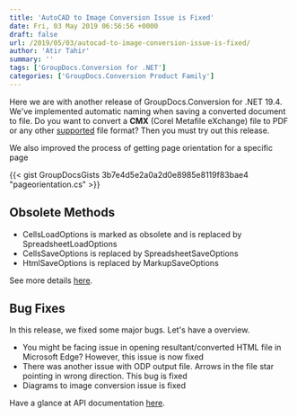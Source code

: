 ```yaml
---
title: 'AutoCAD to Image Conversion Issue is Fixed'
date: Fri, 03 May 2019 06:56:56 +0000
draft: false
url: /2019/05/03/autocad-to-image-conversion-issue-is-fixed/
author: 'Atir Tahir'
summary: ''
tags: ['GroupDocs.Conversion for .NET']
categories: ['GroupDocs.Conversion Product Family']
---
```


Here we are with another release of GroupDocs.Conversion for .NET 19.4. We've implemented automatic naming when saving a converted document to file. Do you want to convert a **CMX** (Corel Metafile eXchange) file to PDF or any other [supported](https://docs.groupdocs.com/display/conversionnet/Supported+Document+Formats) file format? Then you must try out this release.

We also improved the process of getting page orientation for a specific page

{{< gist GroupDocsGists 3b7e4d5e2a0a2d0e8985e8119f83bae4 "pageorientation.cs" >}}

## Obsolete Methods

*   CellsLoadOptions is marked as obsolete and is replaced by SpreadsheetLoadOptions
*   CellsSaveOptions is replaced by SpreadsheetSaveOptions
*   HtmlSaveOptions is replaced by MarkupSaveOptions

See more details [here](https://docs.groupdocs.com/display/conversionnet/GroupDocs.Conversion+for+.NET+19.4+Release+Notes).

## Bug Fixes

In this release, we fixed some major bugs. Let's have a overview.

*   You might be facing issue in opening resultant/converted HTML file in Microsoft Edge? However, this issue is now fixed
*   There was another issue with ODP output file. Arrows in the file star pointing in wrong direction. This bug is fixed
*   Diagrams to image conversion issue is fixed

Have a glance at API documentation [here](https://docs.groupdocs.com/display/conversionnet/Home).





